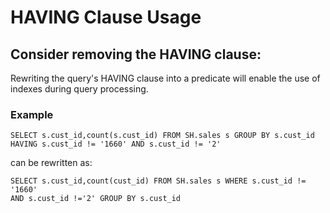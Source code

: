 # HAVING Clause Usage

## Consider removing the HAVING clause:   
Rewriting the query's HAVING clause into a predicate will enable the
use of indexes during query processing.

### Example

```
SELECT s.cust_id,count(s.cust_id) FROM SH.sales s GROUP BY s.cust_id
HAVING s.cust_id != '1660' AND s.cust_id != '2'
```
can be rewritten as:   
```
SELECT s.cust_id,count(cust_id) FROM SH.sales s WHERE s.cust_id != '1660'
AND s.cust_id !='2' GROUP BY s.cust_id
```